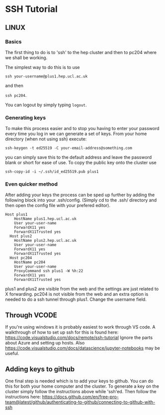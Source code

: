 # SSH Tutorial

## LINUX

### Basics

The first thing to do is to 'ssh' to the hep cluster and then to pc204 where
we shall be working.

The simplest way to do this is to use 

`ssh your-username@plus1.hep.ucl.ac.uk`

and then 

`ssh pc204`.

You can logout by simply typing `logout`.

### Generating keys

To make this process easier and to stop you having to enter your password
every time you log in we can generate a set of keys. From your home directory
(when not using ssh) execute:

`ssh-keygen -t ed25519 -C your-email-address@something.com`

you can simply save this to the default address and leave the password blank
or short for ease of use.
To copy the public key onto the cluster use

`ssh-copy-id -i ~/.ssh/id_ed25519.pub plus1`

### Even quicker method

After adding your keys the process can be sped up further by adding the
following block into your .ssh/config. (Simply cd to the .ssh/ directory and
then open the config file with your prefered editor).

```
Host plus1
    HostName plus1.hep.ucl.ac.uk
    User your-user-name
    ForwardX11 yes
    ForwardX11Trusted yes
  Host plus2
    HostName plus2.hep.ucl.ac.uk
    User your-user-name
    ForwardX11 yes
    ForwardX11Trusted yes
  Host pc204
    HostName pc204
    User your-user-name
    ProxyCommand ssh plus1 -W %h:22
    ForwardX11 yes
    ForwardX11Trusted yes
```

plus1 and plus2 are visible from the web and the settings are just related to X
forwarding. pc204 is not visible from the web and an extra option is needed to
do a ssh tunnel through plus1. Change the username field.

## Through VCODE

If you're using windows it is probably easiest to work through VS code. 
A walkthrough of how to set up ssh for this is found here:
https://code.visualstudio.com/docs/remote/ssh-tutorial
Ignore the parts about Azure and setting up hosts. 
Also https://code.visualstudio.com/docs/datascience/jupyter-notebooks may be useful. 

## Adding keys to github

One final step is needed which is to add your keys to github. You can do this 
for both your home computer and the cluster. To generate a key on the cluster
simply follow the instructions above while 'ssh'ed. Then follow the
instructions here:
https://docs.github.com/en/free-pro-team@latest/github/authenticating-to-github/connecting-to-github-with-ssh


